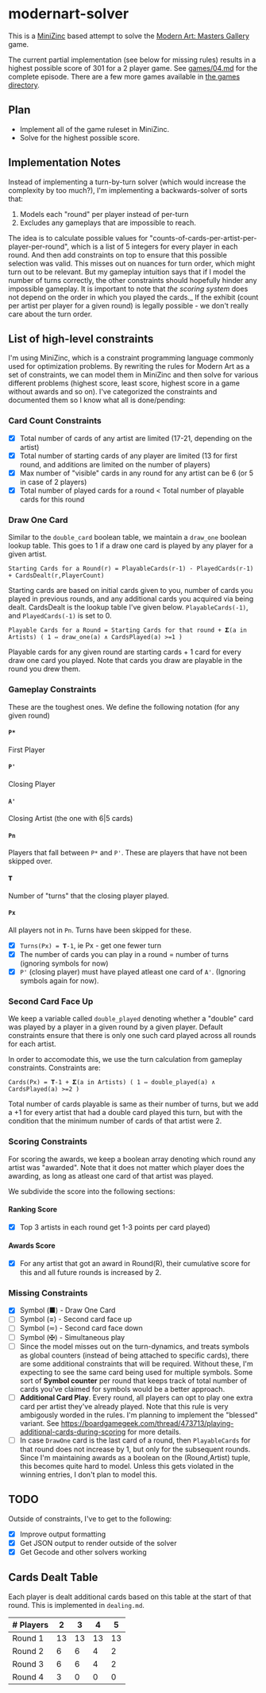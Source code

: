 # modernart-solver

This is a [MiniZinc](https://www.minizinc.org/) based attempt to solve the [Modern Art: Masters Gallery](https://boardgamegeek.com/boardgame/40381/masters-gallery) game.

The current partial implementation (see below for missing rules) results in a highest possible score of 301 for a 2 player game. See [games/04.md](games/04.md) for the complete episode. There are a few more games available in [the games directory](games/).

## Plan

- Implement all of the game ruleset in MiniZinc.
- Solve for the highest possible score.

## Implementation Notes

Instead of implementing a turn-by-turn solver (which would increase the complexity by too much?), I'm implementing a backwards-solver of sorts that:

1. Models each "round" per player instead of per-turn
2. Excludes any gameplays that are impossible to reach.

The idea is to calculate possible values for "counts-of-cards-per-artist-per-player-per-round", which is a list of 5 integers for every player in each round. And then add constraints on top to ensure that this possible selection was valid. This misses out on nuances for turn order, which might turn out to be relevant. But my gameplay intuition says that if I model the number of turns correctly, the other constraints should hopefully hinder any impossible gameplay. It is important to note that _the scoring system_ does not depend on the order in which you played the cards._ If the exhibit (count per artist per player for a given round) is legally possible - we don't really care about the turn order.

## List of high-level constraints

I'm using MiniZinc, which is a constraint programming language commonly used for optimization problems. By rewriting the rules for Modern Art as a set of constraints, we can model them in MiniZinc and then solve for various different problems (highest score, least score, highest score in a game without awards and so on). I've categorized the constraints and documented them so I know what all is done/pending:

### Card Count Constraints

- [x] Total number of cards of any artist are limited (17-21, depending on the artist)
- [x] Total number of starting cards of any player are limited (13 for first round, and additions are limited on the number of players)
- [x] Max number of "visible" cards in any round for any artist can be 6  (or 5 in case of 2 players)
- [x] Total number of played cards for a round < Total number of playable cards for this round

### Draw One Card

Similar to the `double_card` boolean table, we maintain a `draw_one` boolean lookup table. This goes to 1 if a draw one card is played by any player for a given artist.

`Starting Cards for a Round(r) = PlayableCards(r-1) - PlayedCards(r-1) + CardsDealt(r,PlayerCount)`

Starting cards are based on initial cards given to you, number of cards you played in previous rounds, and any additional cards you acquired via being dealt. CardsDealt is the lookup table I've given below. `PlayableCards(-1)`, and `PlayedCards(-1)` is set to 0.

`Playable Cards for a Round = Starting Cards for that round + 𝚺(a in Artists) ( 1 ⇔ draw_one(a) ∧ CardsPlayed(a) >=1 )`

Playable cards for any given round are starting cards + 1 card for every draw one card you played. Note that cards you draw are playable in the round you drew them.

### Gameplay Constraints

These are the toughest ones. We define the following notation (for any given round)

#### `P*`

First Player

#### `P'`

Closing Player

#### `A'`

Closing Artist (the one with 6|5 cards)

#### `Pn`

Players that fall between `P*` and `P'`. These are players that have not been skipped over.

#### `𝚻`

Number of "turns" that the closing player played.

#### `Px`

All players not in `Pn`. Turns have been skipped for these.

- [x] `Turns(Px) = 𝚻-1`, ie Px - get one fewer turn
- [x]  The number of cards you can play in a round = number of turns (ignoring symbols for now)
- [x] `P'` (closing player) must have played atleast one card of `A'`. (Ignoring symbols again for now).

### Second Card Face Up

We keep a variable called `double_played` denoting whether a "double" card was played by a player in a given round by a given player. Default constraints ensure that there is only one such card played across all rounds for each artist.

In order to accomodate this, we use the turn calculation from gameplay constraints. Constraints are:

`Cards(Px) = 𝚻-1 + 𝚺(a in Artists) ( 1 ⇔ double_played(a) ∧ CardsPlayed(a) >=2 )`

Total number of cards playable is same as their number of turns, but we add a +1 for every artist that had a double card played this turn, but with the condition that the minimum number of cards of that artist were 2.

### Scoring Constraints

For scoring the awards, we keep a boolean array denoting which round any artist was "awarded". Note that it does not matter which player does the awarding, as long as atleast one card of that artist was played.

We subdivide the score into the following sections:

#### Ranking Score

- [x] Top 3 artists in each round get 1-3 points per card played)

#### Awards Score

- [x] For any artist that got an award in Round(R), their cumulative score for this and all future rounds is increased by 2.

### Missing Constraints

- [x] Symbol (■) - Draw One Card
- [ ] Symbol (**=**) - Second card face up
- [ ] Symbol (≂) - Second card face down
- [ ] Symbol (✠) - Simultaneous play
- [ ] Since the model misses out on the turn-dynamics, and treats symbols as global counters (instead of being attached to specific cards), there are some additional constraints that will be required. Without these, I'm expecting to see the same card being used for multiple symbols. Some sort of **Symbol counter** per round that keeps track of total number of cards you've claimed for symbols would be a better approach.
- [ ] **Additional Card Play**. Every round, all players can opt to play one extra card per artist they've already played. Note that this rule is very ambigously worded in the rules. I'm planning to implement the "blessed" variant. See https://boardgamegeek.com/thread/473713/playing-additional-cards-during-scoring for more details.
- [ ] In case `DrawOne` card is the last card of a round, then `PlayableCards` for that round does not increase by 1, but only for the subsequent rounds. Since I'm maintaining awards as a boolean on the (Round,Artist) tuple, this becomes quite hard to model. Unless this gets violated in the winning entries, I don't plan to model this.

## TODO

Outside of constraints, I've to get to the following:

- [x] Improve output formatting
- [x] Get JSON output to render outside of the solver
- [x] Get Gecode and other solvers working

## Cards Dealt Table

Each player is dealt additional cards based on this table at the start of that round. This is implemented in `dealing.md`.

| # Players | 2  | 3  | 4  | 5  |
|-----------|----|----|----|----|
| Round 1   | 13 | 13 | 13 | 13 |
| Round 2   | 6  | 6  | 4  | 2  |
| Round 3   | 6  | 6  | 4  | 2  |
| Round 4   | 3  | 0  | 0  | 0  |

